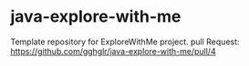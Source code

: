 # java-explore-with-me
Template repository for ExploreWithMe project.
pull Request: https://github.com/gghglr/java-explore-with-me/pull/4
